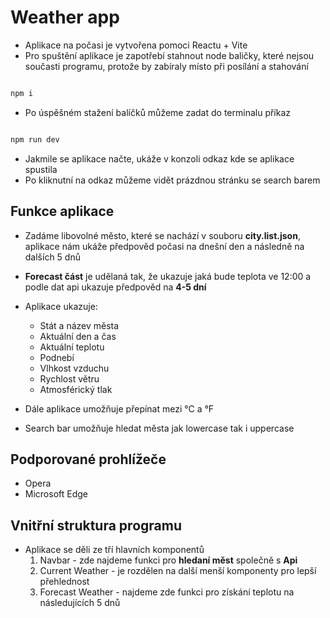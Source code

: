 # Weather app

- Aplikace na počasi je vytvořena pomoci Reactu + Vite
- Pro spuštění aplikace je zapotřebí stahnout node baličky, které nejsou současti programu, protože by zabíraly místo při posílání a stahování

```js

npm i

```

- Po úspěšném stažení balíčků můžeme zadat do terminalu příkaz

```js

npm run dev

```

- Jakmile se aplikace načte, ukáže v konzoli odkaz kde se aplikace spustila
- Po kliknutní na odkaz můžeme vidět prázdnou stránku se search barem

## Funkce aplikace

- Zadáme libovolné město, které se nachází v souboru **city.list.json**, aplikace nám ukáže předpověd počasi na dnešní den a následně na dalších 5 dnů
- **Forecast část** je udělaná tak, že ukazuje jaká bude teplota ve 12:00 a podle dat api ukazuje předpověd na **4-5 dní**

- Aplikace ukazuje:

  - Stát a název města
  - Aktuální den a čas
  - Aktuální teplotu
  - Podnebí
  - Vlhkost vzduchu
  - Rychlost větru
  - Atmosférický tlak

- Dále aplikace umožňuje přepínat mezi °C a °F
- Search bar umožňuje hledat města jak lowercase tak i uppercase

## Podporované prohlížeče

- Opera
- Microsoft Edge

## Vnitřní struktura programu

- Aplikace se děli ze tří hlavních komponentů
  1. Navbar - zde najdeme funkci pro **hledaní měst** společně s **Api**
  2. Current Weather - je rozdělen na další menší komponenty pro lepší přehlednost
  3. Forecast Weather - najdeme zde funkci pro získání teplotu na následujících 5 dnů
